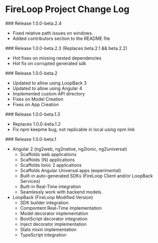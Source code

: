 FireLoop Project Change Log
===========================


### Release 1.0.0-beta.2.4

- Fixed relative path issues on windows.
- Added contributors section to the README file

### Release 1.0.0-beta.2.3 (Replaces beta.2.1 && beta.2.2)

- Hot fixes on missing nested dependencies
- Hot fix on corrupted generated sdk

### Release 1.0.0-beta.2

- Updated to allow using LoopBack 3
- Updated to allow using Angular 4
- Implemented custom API directory
- Fixes on Model Creation
- Fixes on App Creation

### Release 1.0.0-beta.1.3

- Replaces 1.0.0-beta.1.2
- Fix npm keepme bug, not replicable in local using npm link

### Release 1.0.0-beta.1

- Angular 2 (ng2web, ng2native, ng2ionic, ng2universal)
  - Scaffolds web applications
  - Scaffolds {N} applications
  - Scaffolds Ionic 2 applications
  - Scaffolds Angular Universal apps (experimental)
  - Built-in auto-generated SDKs (FireLoop Client and/or LoopBack Services)
  - Built-in Real-Time integration
  - Seamlessly work with backend models.
- LoopBack (FireLoop Modified Version)
  - SDK builder integration
  - Compontent Real-Time implementation
  - Model decorator implementation
  - BootScript decorator integration
  - Inject decorator implementation
  - Stats mixin implementation
  - TypeScript integration